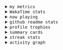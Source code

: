 <details>
  <summary>
    <samp>my metrics</samp>
  </summary>
  <br>

  ![🐳](https://github.com/kkhys/kkhys/blob/main/github-metrics.svg)
</details>

<details>
  <summary>
    <samp>WakaTime stats</samp>
  </summary>
  <br>

<!--START_SECTION:waka-->
![Code Time](http://img.shields.io/badge/Code%20Time-7%2C631%20hrs%2018%20mins-blue)

**🐱 My GitHub Data** 

> 📦 6.0 MB Used in GitHub's Storage 
 > 
> 🏆 2,733 Contributions in the Year 2025
 > 
> 💼 Opted to Hire
 > 
> 📜 19 Public Repositories 
 > 
> 🔑 26 Private Repositories 
 > 
**I'm an Early 🐤** 

```text
🌞 Morning                9418 commits        ███████░░░░░░░░░░░░░░░░░░   26.63 % 
🌆 Daytime                9407 commits        ███████░░░░░░░░░░░░░░░░░░   26.60 % 
🌃 Evening                14128 commits       ██████████░░░░░░░░░░░░░░░   39.95 % 
🌙 Night                  2410 commits        ██░░░░░░░░░░░░░░░░░░░░░░░   06.82 % 
```
📅 **I'm Most Productive on Sunday** 

```text
Monday                   4610 commits        ███░░░░░░░░░░░░░░░░░░░░░░   13.04 % 
Tuesday                  5067 commits        ████░░░░░░░░░░░░░░░░░░░░░   14.33 % 
Wednesday                5062 commits        ████░░░░░░░░░░░░░░░░░░░░░   14.31 % 
Thursday                 5139 commits        ████░░░░░░░░░░░░░░░░░░░░░   14.53 % 
Friday                   5029 commits        ████░░░░░░░░░░░░░░░░░░░░░   14.22 % 
Saturday                 4630 commits        ███░░░░░░░░░░░░░░░░░░░░░░   13.09 % 
Sunday                   5826 commits        ████░░░░░░░░░░░░░░░░░░░░░   16.47 % 
```


📊 **This Week I Spent My Time On** 

```text
🕑︎ Time Zone: Asia/Tokyo

💬 Programming Languages: 
Other                    31 hrs 17 mins      ████████████████░░░░░░░░░   62.58 % 
TypeScript               15 hrs 30 mins      ████████░░░░░░░░░░░░░░░░░   31.03 % 
JavaScript               56 mins             ░░░░░░░░░░░░░░░░░░░░░░░░░   01.89 % 
Markdown                 38 mins             ░░░░░░░░░░░░░░░░░░░░░░░░░   01.28 % 
Astro                    23 mins             ░░░░░░░░░░░░░░░░░░░░░░░░░   00.80 % 

🔥 Editors: 
Chrome                   35 hrs 6 mins       ██████████████████░░░░░░░   70.22 % 
WebStorm                 14 hrs 53 mins      ███████░░░░░░░░░░░░░░░░░░   29.78 % 

💻 Operating System: 
Mac                      50 hrs              █████████████████████████   100.00 % 
```


 Last Updated on 2025/10/04 18:51:45 UTC
<!--END_SECTION:waka-->
</details>

<details>
  <summary>
    <samp>now playing</samp>
  </summary>
  <br>

  [![🐟](https://spotify-github-profile.kittinanx.com/api/view?uid=31bo5yuxjgmecenqavrcmndnpt2m&cover_image=true&theme=default&show_offline=true&background_color=121212&interchange=false&bar_color_cover=false&bar_color=58c454)](https://github.com/kittinan/spotify-github-profile)
</details>

<details>
  <summary>
    <samp>github readme stats</samp>
  </summary>
  <br>

  <div> 
    <img alt="🐠" src="https://github-readme-stats.vercel.app/api?username=kkhys&count_private=true&show_icons=true&theme=dark&include_all_commits=true" />
    <img alt="🐟" src="https://github-readme-stats.vercel.app/api/top-langs/?username=kkhys&layout=compact&theme=dark&langs_count=10&hide=HTML,CSS,SCSS" />
  </div>
</details>

<details>
  <summary>
    <samp>profile trophies</samp>
  </summary>
  <br>

  [![🐬](https://github-profile-trophy.vercel.app/?username=kkhys&rank=SECRET,SSS,SS,S,AAA,AA,A&theme=darkhub&row=1&margin-w=10&no-bg=true)](https://github.com/ryo-ma/github-profile-trophy)
</details>

<details>
  <summary>
    <samp>summary cards</samp>
  </summary>
  <br>

  [![🐋](https://github-profile-summary-cards.vercel.app/api/cards/profile-details?username=kkhys&theme=github_dark)](https://github.com/vn7n24fzkq/github-profile-summary-cards)
  [![🦑](https://github-profile-summary-cards.vercel.app/api/cards/repos-per-language?username=kkhys&theme=github_dark)](https://github.com/vn7n24fzkq/github-profile-summary-cards)
  [![🦭](https://github-profile-summary-cards.vercel.app/api/cards/most-commit-language?username=kkhys&theme=github_dark)](https://github.com/vn7n24fzkq/github-profile-summary-cards)
  [![🦀](https://github-profile-summary-cards.vercel.app/api/cards/stats?username=kkhys&theme=github_dark)](https://github.com/vn7n24fzkq/github-profile-summary-cards)
  [![🦈](https://github-profile-summary-cards.vercel.app/api/cards/productive-time?username=kkhys&theme=github_dark)](https://github.com/vn7n24fzkq/github-profile-summary-cards)
</details>

<details>
  <summary>
    <samp>streak stats</samp>
  </summary>
  <br>

  [![🐠](https://github-readme-streak-stats.herokuapp.com?user=kkhys&theme=dark)](https://github.com/DenverCoder1/github-readme-streak-stats)
</details>

<details>
  <summary>
    <samp>activity graph</samp>
  </summary>
  <br>

  [![🐡](https://github-readme-activity-graph.vercel.app/graph?username=kkhys&theme=xcode)](https://github.com/ashutosh00710/github-readme-activity-graph)
</details>
